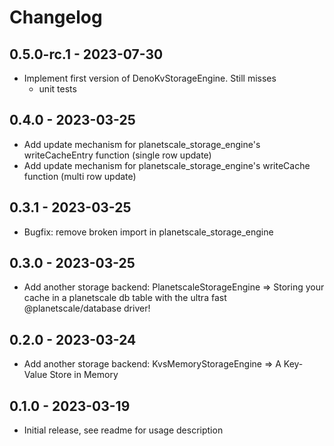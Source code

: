 # Changelog 

## 0.5.0-rc.1 - 2023-07-30

- Implement first version of DenoKvStorageEngine. Still misses 
  - unit tests

## 0.4.0 - 2023-03-25

- Add update mechanism for planetscale_storage_engine's writeCacheEntry function (single row update)
- Add update mechanism for planetscale_storage_engine's writeCache function (multi row update)

## 0.3.1 - 2023-03-25

- Bugfix: remove broken import in planetscale_storage_engine

## 0.3.0 - 2023-03-25

- Add another storage backend: PlanetscaleStorageEngine => Storing your cache in a planetscale db table with the ultra fast @planetscale/database driver!

## 0.2.0 - 2023-03-24 

- Add another storage backend: KvsMemoryStorageEngine => A Key-Value Store in Memory

## 0.1.0 - 2023-03-19 

- Initial release, see readme for usage description